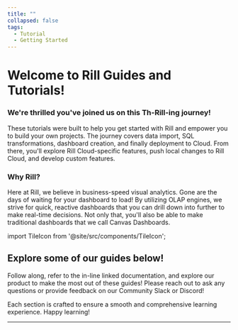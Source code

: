 ```yaml
---
title: ""
collapsed: false
tags:
  - Tutorial
  - Getting Started
---
```


# Welcome to Rill Guides and Tutorials!

### We're thrilled you've joined us on this Th-Rill-ing journey!

These tutorials were built to help you get started with Rill and empower you to build your own projects. The journey covers data import, SQL transformations, dashboard creation, and finally deployment to Cloud. From there, you'll explore Rill Cloud-specific features, push local changes to Rill Cloud, and develop custom features.


### Why Rill?
Here at Rill, we believe in business-speed visual analytics. Gone are the days of waiting for your dashboard to load! By utilizing OLAP engines, we strive for quick, reactive dashboards that you can drill down into further to make real-time decisions. Not only that, you'll also be able to make traditional dashboards that we call Canvas Dashboards.


import TileIcon from '@site/src/components/TileIcon';



## Explore some of our guides below!

Follow along, refer to the in-line linked documentation, and explore our product to make the most out of these guides! Please reach out to ask any questions or provide feedback on our Community Slack or Discord!

<div className="tile-icon-grid">
    <TileIcon
    header="6 Steps to Rill Cloud"
    content="Learn the basics, understand the core concepts of Rill, and deploy to Cloud!"
    link="/guides/rill-basics/launch"
    />
    <TileIcon
    header="Rill & ClickHouse"
    content="For our friends from **ClickHouse**, we have created a dedicated course that goes over the same topics as Rill Basics! After completing, you can continue to Rill Advanced."
    link="/guides/rill-clickhouse"
    />
    <TileIcon
    header="Clone a Project"
    content="Clone an existing deployed Rill Cloud project to your local environment."
    link="/guides/clone-a-project"
    />
    <TileIcon
    header="Cost Monitoring Analytics"
    content="Based on Rill's own internal dashboards, cloud infrastructure data (compute, storage, pipeline statistics, etc.) merged with customer data to analyze bottlenecks and look for efficiencies."
    link="/guides/cost-monitoring-analytics"
    />
    <TileIcon
    header="OpenRTB Analytics"
    content="Bidstream data for programmatic advertisers to optimize pricing strategies, look for inventory opportunities, and improve campaign performance."
    link="/guides/openrtb-analytics"
    />
    <TileIcon
    header="Setting up MCP"
    content="Connect to Rill's MCP Server to get analytics using natural language."
    link="/guides/setting-up-mcp"
    />
</div>


Each section is crafted to ensure a smooth and comprehensive learning experience. Happy learning!

---